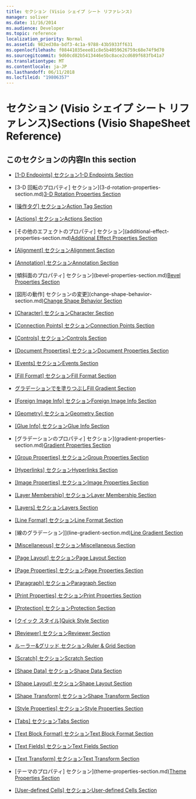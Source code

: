 ```yaml
---
title: セクション (Visio シェイプ シート リファレンス)
manager: soliver
ms.date: 11/16/2014
ms.audience: Developer
ms.topic: reference
localization_priority: Normal
ms.assetid: 982ed30a-bdf3-4c1a-9788-43b5933ff631
ms.openlocfilehash: f08441035eee81c8e5b4059626759c68e74f9d70
ms.sourcegitcommit: 9d60cd82b5413446e5bc8ace2cd689f683fb41a7
ms.translationtype: MT
ms.contentlocale: ja-JP
ms.lasthandoff: 06/11/2018
ms.locfileid: "19806357"
---
```

# <a name="sections-visio-shapesheet-reference"></a><span data-ttu-id="dd44d-102">セクション (Visio シェイプ シート リファレンス)</span><span class="sxs-lookup"><span data-stu-id="dd44d-102">Sections (Visio ShapeSheet Reference)</span></span>

## <a name="in-this-section"></a><span data-ttu-id="dd44d-103">このセクションの内容</span><span class="sxs-lookup"><span data-stu-id="dd44d-103">In this section</span></span>

- <span data-ttu-id="dd44d-104">[[1-D Endpoints] セクション](1-d-endpoints-section.md)</span><span class="sxs-lookup"><span data-stu-id="dd44d-104">[1-D Endpoints Section](1-d-endpoints-section.md)</span></span>
    
- <span data-ttu-id="dd44d-105">[3-D 回転のプロパティ] セクション](3-d-rotation-properties-section.md)</span><span class="sxs-lookup"><span data-stu-id="dd44d-105">[3-D Rotation Properties Section](3-d-rotation-properties-section.md)</span></span>
    
- <span data-ttu-id="dd44d-106">[[操作タグ] セクション](action-tag-section.md)</span><span class="sxs-lookup"><span data-stu-id="dd44d-106">[Action Tag Section](action-tag-section.md)</span></span>
    
- <span data-ttu-id="dd44d-107">[[Actions] セクション](actions-section.md)</span><span class="sxs-lookup"><span data-stu-id="dd44d-107">[Actions Section](actions-section.md)</span></span>
    
- <span data-ttu-id="dd44d-108">[その他のエフェクトのプロパティ] セクション](additional-effect-properties-section.md)</span><span class="sxs-lookup"><span data-stu-id="dd44d-108">[Additional Effect Properties Section](additional-effect-properties-section.md)</span></span>
    
- <span data-ttu-id="dd44d-109">[[Alignment] セクション](alignment-section.md)</span><span class="sxs-lookup"><span data-stu-id="dd44d-109">[Alignment Section](alignment-section.md)</span></span>
    
- <span data-ttu-id="dd44d-110">[[Annotation] セクション](annotation-section.md)</span><span class="sxs-lookup"><span data-stu-id="dd44d-110">[Annotation Section](annotation-section.md)</span></span>
    
- <span data-ttu-id="dd44d-111">[傾斜面のプロパティ] セクション](bevel-properties-section.md)</span><span class="sxs-lookup"><span data-stu-id="dd44d-111">[Bevel Properties Section](bevel-properties-section.md)</span></span>
    
- <span data-ttu-id="dd44d-112">[図形の動作] セクションの変更](change-shape-behavior-section.md)</span><span class="sxs-lookup"><span data-stu-id="dd44d-112">[Change Shape Behavior Section](change-shape-behavior-section.md)</span></span>
    
- <span data-ttu-id="dd44d-113">[[Character] セクション](character-section.md)</span><span class="sxs-lookup"><span data-stu-id="dd44d-113">[Character Section](character-section.md)</span></span>
    
- <span data-ttu-id="dd44d-114">[[Connection Points] セクション](connection-points-section.md)</span><span class="sxs-lookup"><span data-stu-id="dd44d-114">[Connection Points Section](connection-points-section.md)</span></span>
    
- <span data-ttu-id="dd44d-115">[[Controls] セクション](controls-section.md)</span><span class="sxs-lookup"><span data-stu-id="dd44d-115">[Controls Section](controls-section.md)</span></span>
    
- <span data-ttu-id="dd44d-116">[[Document Properties] セクション](document-properties-section.md)</span><span class="sxs-lookup"><span data-stu-id="dd44d-116">[Document Properties Section](document-properties-section.md)</span></span>
    
- <span data-ttu-id="dd44d-117">[[Events] セクション](events-section.md)</span><span class="sxs-lookup"><span data-stu-id="dd44d-117">[Events Section](events-section.md)</span></span>
    
- <span data-ttu-id="dd44d-118">[[Fill Format] セクション](fill-format-section.md)</span><span class="sxs-lookup"><span data-stu-id="dd44d-118">[Fill Format Section](fill-format-section.md)</span></span>
    
- [<span data-ttu-id="dd44d-119">グラデーションでを塗りつぶし</span><span class="sxs-lookup"><span data-stu-id="dd44d-119">Fill Gradient Section</span></span>](fill-gradient-section.md)
    
- <span data-ttu-id="dd44d-120">[[Foreign Image Info] セクション](foreign-image-info-section.md)</span><span class="sxs-lookup"><span data-stu-id="dd44d-120">[Foreign Image Info Section](foreign-image-info-section.md)</span></span>
    
- <span data-ttu-id="dd44d-121">[[Geometry] セクション](geometry-section.md)</span><span class="sxs-lookup"><span data-stu-id="dd44d-121">[Geometry Section](geometry-section.md)</span></span>
    
- <span data-ttu-id="dd44d-122">[[Glue Info] セクション](glue-info-section.md)</span><span class="sxs-lookup"><span data-stu-id="dd44d-122">[Glue Info Section](glue-info-section.md)</span></span>
    
- <span data-ttu-id="dd44d-123">[グラデーションのプロパティ] セクション](gradient-properties-section.md)</span><span class="sxs-lookup"><span data-stu-id="dd44d-123">[Gradient Properties Section](gradient-properties-section.md)</span></span>
    
- <span data-ttu-id="dd44d-124">[[Group Properties] セクション](group-properties-section.md)</span><span class="sxs-lookup"><span data-stu-id="dd44d-124">[Group Properties Section](group-properties-section.md)</span></span>
    
- <span data-ttu-id="dd44d-125">[[Hyperlinks] セクション](hyperlinks-section.md)</span><span class="sxs-lookup"><span data-stu-id="dd44d-125">[Hyperlinks Section](hyperlinks-section.md)</span></span>
    
- <span data-ttu-id="dd44d-126">[[Image Properties] セクション](image-properties-section.md)</span><span class="sxs-lookup"><span data-stu-id="dd44d-126">[Image Properties Section](image-properties-section.md)</span></span>
    
- <span data-ttu-id="dd44d-127">[[Layer Membership] セクション](layer-membership-section.md)</span><span class="sxs-lookup"><span data-stu-id="dd44d-127">[Layer Membership Section](layer-membership-section.md)</span></span>
    
- <span data-ttu-id="dd44d-128">[[Layers] セクション](layers-section.md)</span><span class="sxs-lookup"><span data-stu-id="dd44d-128">[Layers Section](layers-section.md)</span></span>
    
- <span data-ttu-id="dd44d-129">[[Line Format] セクション](line-format-section.md)</span><span class="sxs-lookup"><span data-stu-id="dd44d-129">[Line Format Section](line-format-section.md)</span></span>
    
- <span data-ttu-id="dd44d-130">[線のグラデーション]](line-gradient-section.md)</span><span class="sxs-lookup"><span data-stu-id="dd44d-130">[Line Gradient Section](line-gradient-section.md)</span></span>
    
- <span data-ttu-id="dd44d-131">[[Miscellaneous] セクション](miscellaneous-section.md)</span><span class="sxs-lookup"><span data-stu-id="dd44d-131">[Miscellaneous Section](miscellaneous-section.md)</span></span>
    
- <span data-ttu-id="dd44d-132">[[Page Layout] セクション](page-layout-section.md)</span><span class="sxs-lookup"><span data-stu-id="dd44d-132">[Page Layout Section](page-layout-section.md)</span></span>
    
- <span data-ttu-id="dd44d-133">[[Page Properties] セクション](page-properties-section.md)</span><span class="sxs-lookup"><span data-stu-id="dd44d-133">[Page Properties Section](page-properties-section.md)</span></span>
    
- <span data-ttu-id="dd44d-134">[[Paragraph] セクション](paragraph-section.md)</span><span class="sxs-lookup"><span data-stu-id="dd44d-134">[Paragraph Section](paragraph-section.md)</span></span>
    
- <span data-ttu-id="dd44d-135">[[Print Properties] セクション](print-properties-section.md)</span><span class="sxs-lookup"><span data-stu-id="dd44d-135">[Print Properties Section](print-properties-section.md)</span></span>
    
- <span data-ttu-id="dd44d-136">[[Protection] セクション](protection-section.md)</span><span class="sxs-lookup"><span data-stu-id="dd44d-136">[Protection Section](protection-section.md)</span></span>
    
- <span data-ttu-id="dd44d-137">[[クイック スタイル]](quick-style-section.md)</span><span class="sxs-lookup"><span data-stu-id="dd44d-137">[Quick Style Section](quick-style-section.md)</span></span>
    
- <span data-ttu-id="dd44d-138">[[Reviewer] セクション](reviewer-section.md)</span><span class="sxs-lookup"><span data-stu-id="dd44d-138">[Reviewer Section](reviewer-section.md)</span></span>
    
- [<span data-ttu-id="dd44d-139">ルーラー&amp;グリッド セクション</span><span class="sxs-lookup"><span data-stu-id="dd44d-139">Ruler &amp; Grid Section</span></span>](rulergrid-section.md)
    
- <span data-ttu-id="dd44d-140">[[Scratch] セクション](scratch-section.md)</span><span class="sxs-lookup"><span data-stu-id="dd44d-140">[Scratch Section](scratch-section.md)</span></span>
    
- <span data-ttu-id="dd44d-141">[[Shape Data] セクション](shape-data-section.md)</span><span class="sxs-lookup"><span data-stu-id="dd44d-141">[Shape Data Section](shape-data-section.md)</span></span>
    
- <span data-ttu-id="dd44d-142">[[Shape Layout] セクション](shape-layout-section.md)</span><span class="sxs-lookup"><span data-stu-id="dd44d-142">[Shape Layout Section](shape-layout-section.md)</span></span>
    
- <span data-ttu-id="dd44d-143">[[Shape Transform] セクション](shape-transform-section.md)</span><span class="sxs-lookup"><span data-stu-id="dd44d-143">[Shape Transform Section](shape-transform-section.md)</span></span>
    
- <span data-ttu-id="dd44d-144">[[Style Properties] セクション](style-properties-section.md)</span><span class="sxs-lookup"><span data-stu-id="dd44d-144">[Style Properties Section](style-properties-section.md)</span></span>
    
- <span data-ttu-id="dd44d-145">[[Tabs] セクション](tabs-section.md)</span><span class="sxs-lookup"><span data-stu-id="dd44d-145">[Tabs Section](tabs-section.md)</span></span>
    
- <span data-ttu-id="dd44d-146">[[Text Block Format] セクション](text-block-format-section.md)</span><span class="sxs-lookup"><span data-stu-id="dd44d-146">[Text Block Format Section](text-block-format-section.md)</span></span>
    
- <span data-ttu-id="dd44d-147">[[Text Fields] セクション](text-fields-section.md)</span><span class="sxs-lookup"><span data-stu-id="dd44d-147">[Text Fields Section](text-fields-section.md)</span></span>
    
- <span data-ttu-id="dd44d-148">[[Text Transform] セクション](text-transform-section.md)</span><span class="sxs-lookup"><span data-stu-id="dd44d-148">[Text Transform Section](text-transform-section.md)</span></span>
    
- <span data-ttu-id="dd44d-149">[テーマのプロパティ] セクション](theme-properties-section.md)</span><span class="sxs-lookup"><span data-stu-id="dd44d-149">[Theme Properties Section](theme-properties-section.md)</span></span>
    
- <span data-ttu-id="dd44d-150">[[User-defined Cells] セクション](user-defined-cells-section.md)</span><span class="sxs-lookup"><span data-stu-id="dd44d-150">[User-defined Cells Section](user-defined-cells-section.md)</span></span>
    

